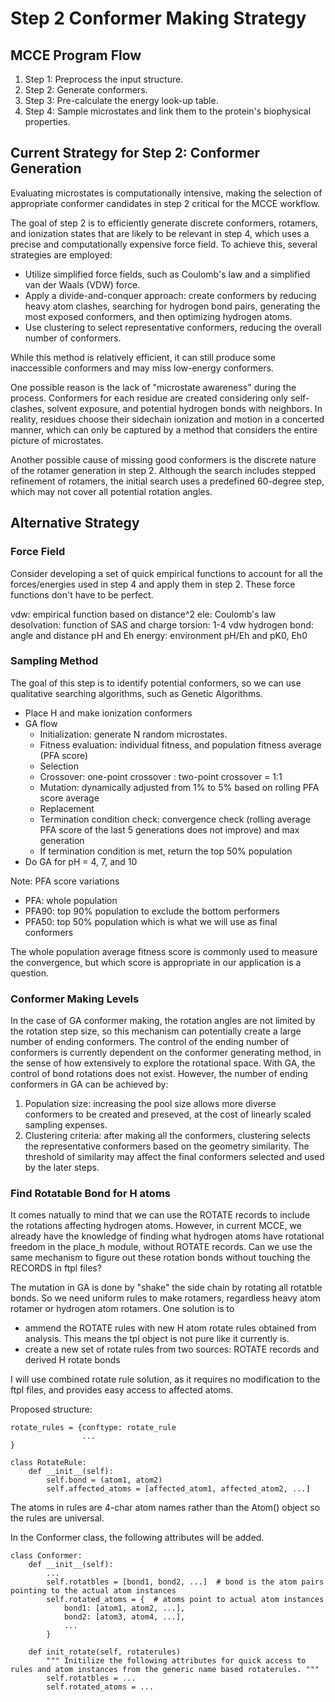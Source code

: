 # Step 2 Conformer Making Strategy

## MCCE Program Flow
1. Step 1: Preprocess the input structure.
2. Step 2: Generate conformers.
3. Step 3: Pre-calculate the energy look-up table.
4. Step 4: Sample microstates and link them to the protein's biophysical properties.

## Current Strategy for Step 2: Conformer Generation
Evaluating microstates is computationally intensive, making the selection of appropriate conformer candidates in step 2 critical for the MCCE workflow.

The goal of step 2 is to efficiently generate discrete conformers, rotamers, and ionization states that are likely to be relevant in step 4, which uses a precise and computationally expensive force field. To achieve this, several strategies are employed:
- Utilize simplified force fields, such as Coulomb's law and a simplified van der Waals (VDW) force.
- Apply a divide-and-conquer approach: create conformers by reducing heavy atom clashes, searching for hydrogen bond pairs, generating the most exposed conformers, and then optimizing hydrogen atoms.
- Use clustering to select representative conformers, reducing the overall number of conformers.

While this method is relatively efficient, it can still produce some inaccessible conformers and may miss low-energy conformers.

One possible reason is the lack of "microstate awareness" during the process. Conformers for each residue are created considering only self-clashes, solvent exposure, and potential hydrogen bonds with neighbors. In reality, residues choose their sidechain ionization and motion in a concerted manner, which can only be captured by a method that considers the entire picture of microstates.

Another possible cause of missing good conformers is the discrete nature of the rotamer generation in step 2. Although the search includes stepped refinement of rotamers, the initial search uses a predefined 60-degree step, which may not cover all potential rotation angles.

## Alternative Strategy
### Force Field
Consider developing a set of quick empirical functions to account for all the forces/energies used in step 4 and apply them in step 2. These force functions don't have to be perfect.

vdw: empirical function based on distance^2 
ele: Coulomb's law
desolvation: function of SAS and charge
torsion: 1-4 vdw
hydrogen bond: angle and distance
pH and Eh energy: environment pH/Eh and pK0, Eh0

### Sampling Method
The goal of this step is to identify potential conformers, so we can use qualitative searching algorithms, such as Genetic Algorithms.

- Place H and make ionization conformers
- GA flow
    - Initialization: generate N random microstates.
    - Fitness evaluation: individual fitness, and population fitness average (PFA score)
    - Selection
    - Crossover: one-point crossover : two-point crossover = 1:1
    - Mutation: dynamically adjusted from 1% to 5% based on rolling PFA score average
    - Replacement
    - Termination condition check: convergence check (rolling average PFA score of the last 5 generations does not improve) and max generation
    - If termination condition is met, return the top 50% population
- Do GA for pH = 4, 7, and 10

Note: PFA score variations
- PFA: whole population
- PFA90: top 90% population to exclude the bottom performers
- PFA50: top 50% population which is what we will use as final conformers

The whole population average fitness score is commonly used to measure the convergence, but which score is appropriate in our application is a question.

### Conformer Making Levels
In the case of GA conformer making, the rotation angles are not limited by the rotation step size, so this mechanism can potentially create a large number of ending conformers. The control of the ending number of conformers is currently dependent on the conformer generating method, in the sense of how extensively to explore the rotational space. With GA, the control of bond rotations does not exist. However, the number of ending conformers in GA can be achieved by:
1. Population size: increasing the pool size allows more diverse conformers to be created and preseved, at the cost of linearly scaled sampling expenses. 
2. Clustering criteria: after making all the conformers, clustering selects the representative conformers based on the geometry similarity. The threshold of similarity may affect the final conformers selected and used by the later steps.


### Find Rotatable Bond for H atoms
It comes natually to mind that we can use the ROTATE records to include the rotations affecting hydrogen atoms. However, in current MCCE, we already have the knowledge of finding what hydrogen atoms have rotational freedom in the place_h module, without ROTATE records. Can we use the same mechanism to figure out these rotation bonds without touching the RECORDS in ftpl files?

The mutation in GA is done by "shake" the side chain by rotating all rotatble bonds. So we need uniform rules to make rotamers, regardless heavy atom rotamer or hydrogen atom rotamers. One solution is to
- ammend the ROTATE rules with new H atom rotate rules obtained from analysis. This means the tpl object is not pure like it currently is.
- create a new set of rotate rules from two sources: ROTATE records and derived H rotate bonds

I will use combined rotate rule solution, as it requires no modification to the ftpl files, and provides easy access to affected atoms.

Proposed structure:

```
rotate_rules = {conftype: rotate_rule
                ...
}

class RotateRule:
    def __init__(self):
        self.bond = (atom1, atom2)
        self.affected_atoms = [affected_atom1, affected_atom2, ...]
```

The atoms in rules are 4-char atom names rather than the Atom() object so the rules are universal.

In the Conformer class, the following attributes will be added.
```
class Conformer:
    def __init__(self):
        ...
        self.rotatbles = [bond1, bond2, ...]  # bond is the atom pairs pointing to the actual atom instances
        self.rotated_atoms = {  # atoms point to actual atom instances
            bond1: [atom1, atom2, ...],
            bond2: [atom3, atom4, ...],
            ...
        }

    def init_rotate(self, rotaterules)
        """ Initilize the following attributes for quick access to rules and atom instances from the generic name based rotaterules. """
        self.rotatbles = ...
        self.rotated_atoms = ...
```